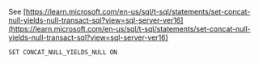 See [https://learn.microsoft.com/en-us/sql/t-sql/statements/set-concat-null-yields-null-transact-sql?view=sql-server-ver16](https://learn.microsoft.com/en-us/sql/t-sql/statements/set-concat-null-yields-null-transact-sql?view=sql-server-ver16)
```
SET CONCAT_NULL_YIELDS_NULL ON
```
